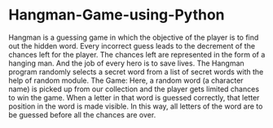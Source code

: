 # Hangman-Game-using-Python
Hangman is a guessing game in which the objective of the player is to find out the hidden word. Every incorrect guess leads to the decrement of the chances left for the player. The chances left are represented in the form of a hanging man. And the job of every hero is to save lives. The Hangman program randomly selects a secret word from a list of secret words with the help of random module. The Game: Here, a random word (a character name) is picked up from our collection and the player gets limited chances to win the game. When a letter in that word is guessed correctly, that letter position in the word is made visible. In this way, all letters of the word are to be guessed before all the chances are over.
